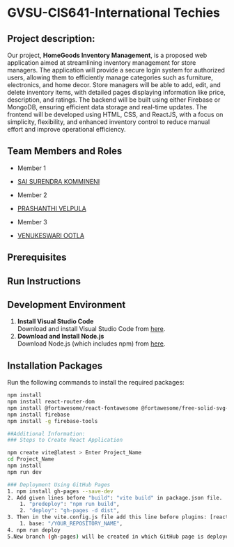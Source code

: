 # GVSU-CIS641-International Techies

## Project description:

Our project, **HomeGoods Inventory Management**, is a proposed web application aimed at streamlining inventory management for store managers. The application will provide a secure login system for authorized users, allowing them to efficiently manage categories such as furniture, electronics, and home decor. Store managers will be able to add, edit, and delete inventory items, with detailed pages displaying information like price, description, and ratings. The backend will be built using either Firebase or MongoDB, ensuring efficient data storage and real-time updates. The frontend will be developed using HTML, CSS, and ReactJS, with a focus on simplicity, flexibility, and enhanced inventory control to reduce manual effort and improve operational efficiency.

## Team Members and Roles

* Member 1 
- [SAI SURENDRA KOMMINENI](https://github.com/saisurendrakommineni/CIS641-HW2-KOMMINENI)
* Member 2 
- [PRASHANTHI VELPULA](https://github.com/PrashanthiVelpula/CIS641-HW2-Velpula.git)
* Member 3 
- [VENUKESWARI OOTLA](https://github.com/Venuootla/CIS-641-HW2-OOTLA)

## Prerequisites

## Run Instructions
## **Development Environment**
1. **Install Visual Studio Code**  
   Download and install Visual Studio Code from [here](https://code.visualstudio.com/).
2. **Download and Install Node.js**  
   Download Node.js (which includes npm) from [here](https://nodejs.org/).

## **Installation Packages**
Run the following commands to install the required packages:
```bash
npm install
npm install react-router-dom
npm install @fortawesome/react-fontawesome @fortawesome/free-solid-svg-icons
npm install firebase
npm install -g firebase-tools

##Additional Information:
### Steps to Create React Application

npm create vite@latest > Enter Project_Name
cd Project_Name
npm install
npm run dev

### Deployment Using GitHub Pages
1. npm install gh-pages --save-dev
2. Add given lines before "build": "vite build" in package.json file.
	1. "predeploy": "npm run build",
	2. "deploy": "gh-pages -d dist",
3. Then in the vite.config.js file add this line before plugins: [react()]
	1. base: "/YOUR_REPOSITORY_NAME",
4. npm run deploy
5.New branch (gh-pages) will be created in which GitHub page is deployed.
